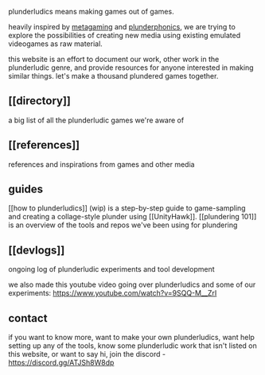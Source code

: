 plunderludics means making games out of games.

heavily inspired by [metagaming](https://www.upress.umn.edu/book-division/books/metagaming) and [plunderphonics](http://plunderphonics.com/), we are trying to explore the possibilities of creating new media using existing emulated videogames as raw material.

this website is an effort to document our work, other work in the plunderludic genre, and provide resources for anyone interested in making similar things. let's make a thousand plundered games together.

## [[directory]]
a big list of all the plunderludic games we're aware of

## [[references]]
references and inspirations from games and other media 

## guides
[[how to plunderludics]] (wip) is a step-by-step guide to game-sampling and creating a collage-style plunder using [[UnityHawk]].
[[plundering 101]] is an overview of the tools and repos we've been using for plundering

## [[devlogs]]
ongoing log of plunderludic experiments and tool development

we also made this youtube video going over plunderludics and some of our experiments: https://www.youtube.com/watch?v=9SQQ-M__ZrI

## contact
if you want to know more, want to make your own plunderludics, want help setting up any of the tools, know some plunderludic work that isn't listed on this website, or want to say hi, join the discord - https://discord.gg/ATJSh8W8dp
